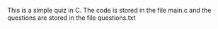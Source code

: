 This is a simple quiz in C. 
The code is stored in the file main.c and the questions are stored in the file questions.txt
